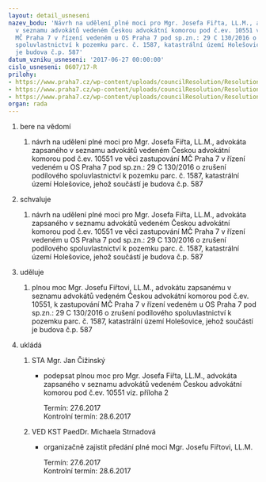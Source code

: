 ```yaml
---
layout: detail_usneseni
nazev_bodu: 'Návrh na udělení plné moci pro Mgr. Josefa Fiřta, LL.M., advokáta zapsaného
  v seznamu advokátů vedeném Českou advokátní komorou pod č.ev. 10551 ve věci zastupování
  MČ Praha 7 v řízení vedeném u OS Praha 7 pod sp.zn.: 29 C 130/2016 o zrušení podílového
  spoluvlastnictví k pozemku parc. č. 1587, katastrální území Holešovice, jehož součástí
  je budova č.p. 587'
datum_vzniku_usneseni: '2017-06-27 00:00:00'
cislo_usneseni: 0607/17-R
prilohy:
- https://www.praha7.cz/wp-content/uploads/councilResolution/Resolutions/29285/export/20170626_KSS_Duvodova_zprava_PM_VPS_Urban~221522.docx
- https://www.praha7.cz/wp-content/uploads/councilResolution/Resolutions/29285/export/20170626_KSS_REV_MCP7plnamocKF_2017_URBAN~221521.docx
- https://www.praha7.cz/wp-content/uploads/councilResolution/Resolutions/29285/export/export~295763.pdf
organ: rada
---
```

<ol class="urzList_view" id="urzList">
<li id="" class="urzClass1"><span name="1">bere na vědomí</span> 
<ol class="urzOlClass">
<li id="" class="urzClass2" style="TEXT-ALIGN: left"><span><p>návrh na udělení plné moci pro Mgr. Josefa Fiřta, LL.M., advokáta zapsaného v seznamu advokátů vedeném Českou advokátní komorou pod č.ev. 10551 ve věci zastupování MČ Praha 7 v řízení vedeném u OS Praha 7 pod sp.zn.: 29 C 130/2016 o zrušení podílového spoluvlastnictví k pozemku parc. č. 1587, katastrální území Holešovice, jehož součástí je budova č.p. 587 <br></p></span></li></ol></li>
<li id="" class="urzClass1"><span name="24">schvaluje</span> 
<ol class="urzOlClass">
<li id="" class="urzClass2" style="TEXT-ALIGN: left"><span><p>návrh na udělení plné moci pro Mgr. Josefa Fiřta, LL.M., advokáta zapsaného v seznamu advokátů vedeném Českou advokátní komorou pod č.ev. 10551 ve věci zastupování MČ Praha 7 v řízení vedeném u OS Praha 7 pod sp.zn.: 29 C 130/2016 o zrušení podílového spoluvlastnictví k pozemku parc. č. 1587, katastrální území Holešovice, jehož součástí je budova č.p. 587</p></span></li></ol></li>
<li id="" class="urzClass1"><span name="31">uděluje</span> 
<ol class="urzOlClass">
<li id="" class="urzClass2" style="TEXT-ALIGN: left"><span><p>plnou moc Mgr. Josefu Fiřtovi, LL.M., advokátu zapsanému v seznamu advokátů vedeném Českou advokátní komorou pod č.ev. 10551, k zastupování MČ Praha 7 v řízení vedeném u OS Praha 7 pod sp.zn.: 29 C 130/2016 o zrušení podílového spoluvlastnictví k pozemku parc. č. 1587, katastrální území Holešovice, jehož součástí je budova č.p. 587 <br></p></span></li></ol></li><li class="urzClass1" id="urzUkoly"><span name="1">ukládá</span><ol class="urzOlClass"><li class="urzClass2"><span><p>STA Mgr. Jan Čižinský</p></span><ul class="urzUlClass"><li class="urzClass3"><span><p>podepsat plnou moc pro Mgr. Josefa Fiřta, LL.M., advokáta zapsaného v seznamu advokátů vedeném Českou advokátní komorou pod č.ev. 10551 viz. příloha 2</p></span><span class="urzUkolTermin">  Termín:&nbsp;27.6.2017</span><div class="urzUkolTermin">  Kontrolní termín:&nbsp;28.6.2017</div></li></ul></li><li class="urzClass2"><span><p>VED KST PaedDr. Michaela Strnadová</p></span><ul class="urzUlClass"><li class="urzClass3"><span><p>organizačně zajistit předání plné moci Mgr. Josefu Fiřtovi, LL.M.</p></span><span class="urzUkolTermin">  Termín:&nbsp;27.6.2017</span><div class="urzUkolTermin">  Kontrolní termín:&nbsp;28.6.2017</div></li></ul></li></ol></li>
</ol>